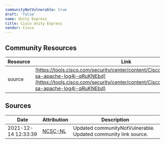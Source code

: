 ```yaml
---
communityNotVulnerable: true
draft: 'false'
name: Unity Express
title: Cisco Unity Express
vendor: Cisco
---
```



## Community Resources
| Resource | Link |
| --- | --- |
| source | [https://tools.cisco.com/security/center/content/CiscoSecurityAdvisory/cisco-sa-apache-log4j-qRuKNEbd](https://tools.cisco.com/security/center/content/CiscoSecurityAdvisory/cisco-sa-apache-log4j-qRuKNEbd) |


## Sources
| Date | Attribution | Description |
| --- | --- | --- |
| 2021-12-14 12:33:39 | [NCSC-NL](https://github.com/NCSC-NL/log4shell/blob/main/software/README.md) | Updated communityNotVulnerable. Updated community link source.  |
